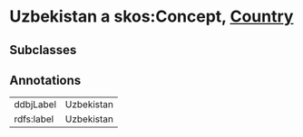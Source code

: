 # Uzbekistan a skos:Concept, [Country](/0.1/Country)

## Subclasses

## Annotations

|||
|-----|-----|
|ddbjLabel|Uzbekistan|
|rdfs:label|Uzbekistan|


